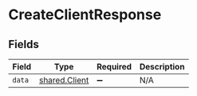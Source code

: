 # CreateClientResponse


## Fields

| Field                                          | Type                                           | Required                                       | Description                                    |
| ---------------------------------------------- | ---------------------------------------------- | ---------------------------------------------- | ---------------------------------------------- |
| `data`                                         | [shared.Client](../../models/shared/client.md) | :heavy_minus_sign:                             | N/A                                            |